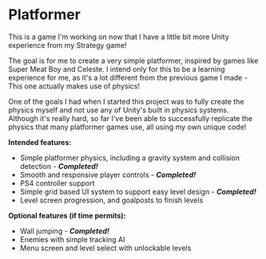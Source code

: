 # Platformer

This is a game I'm working on now that I have a little bit more Unity experience from my Strategy game!

The goal is for me to create a very simple platformer, inspired by games like Super Meat Boy and Celeste. I intend only for this to be a learning experience for me, as it's a lot different from the previous game I made - This one actually makes use of physics!

One of the goals I had when I started this project was to fully create the physics myself and not use any of Unity's built in physics systems. Although it's really hard, so far I've been able to successfully replicate the physics that many platformer games use, all using my own unique code! 

**Intended features:**
- Simple platformer physics, including a gravity system and collision detection - ***Completed!***
- Smooth and responsive player controls - ***Completed!***
- PS4 controller support
- Simple grid based UI system to support easy level design - ***Completed!***
- Level screen progression, and goalposts to finish levels

**Optional features (if time permits):**
- Wall jumping - ***Completed!***
- Enemies with simple tracking AI
- Menu screen and level select with unlockable levels
